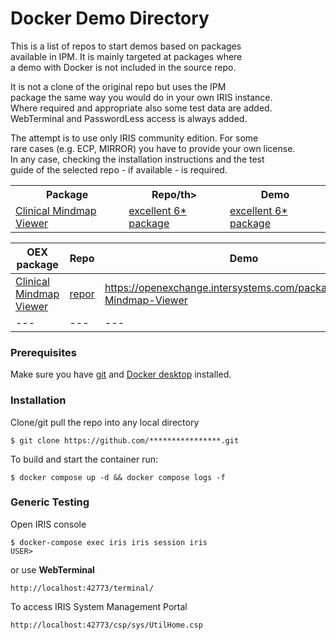 # Docker Demo Directory
This is a list of repos to start demos based on packages   
available in IPM. It is mainly targeted at packages where   
a demo with Docker is not included in the source repo.  

It is not a clone of the original repo but uses the IPM        
package the same way you would do  in your own IRIS instance.    
Where required and appropriate also some test data are added.    
WebTerminal and PasswordLess access is always added.    

The attempt is to use only IRIS community edition.  For some   
rare cases (e.g. ECP, MIRROR) you have to  provide your own license.    
In any case, checking the installation instructions and the test  
guide of the selected repo  - if available -  is required. 



<table cellpadding='1' cellspacing='1'>
<tr>
<th style='text-align: center;'>Package</th><th style='text-align: center;'>Repo/th><th>Demo</th></tr>
<tr><td><a href='https://openexchange.intersystems.com/package/Clinical-Mindmap-Viewer'>Clinical Mindmap Viewer</a></td>
<td><a href='https://openexchange.intersystems.com/package/Clinical-Mindmap-Viewer''>excellent 6* package</a><derepo/td>
<td><a href='https://openexchange.intersystems.com/package/Clinical-Mindmap-Viewer''>excellent 6* package</a><demo/a></td>
</table>

| OEX package | Repo | Demo |   
| --- | --- | --- |
| <a href='https://openexchange.intersystems.com/package/Clinical-Mindmap-Viewer'>Clinical Mindmap Viewer</a> | <a href='https://openexchange.intersystems.com/package/Clinical-Mindmap-Viewer'>repor</a> | https://openexchange.intersystems.com/package/Clinical-Mindmap-Viewer |     
| --- | --- | --- | 
  
 
### Prerequisites
Make sure you have [git](https://git-scm.com/book/en/v2/Getting-Started-Installing-Git) and [Docker desktop](https://www.docker.com/products/docker-desktop) installed.
### Installation
Clone/git pull the repo into any local directory
```
$ git clone https://github.com/****************.git
```
To build and start the container run:
```
$ docker compose up -d && docker compose logs -f
```
### Generic Testing   
Open IRIS console     
```
$ docker-compose exec iris iris session iris
USER>
```
or use **WebTerminal**
```
http://localhost:42773/terminal/
```
To access IRIS System Management Portal
```
http://localhost:42773/csp/sys/UtilHome.csp
```
